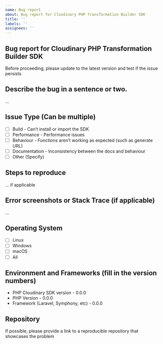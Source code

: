 ```yaml
---
name: Bug report
about: Bug report for Cloudinary PHP Transformation Builder SDK
title: ''
labels: ''
assignees: ''
---
```


## Bug report for Cloudinary PHP Transformation Builder SDK

Before proceeding, please update to the latest version and test if the issue persists

## Describe the bug in a sentence or two.

…

## Issue Type (Can be multiple)

-   [ ] Build - Can’t install or import the SDK
-   [ ] Performance - Performance issues
-   [ ] Behaviour - Functions aren’t working as expected (such as generate URL)
-   [ ] Documentation - Inconsistency between the docs and behaviour
-   [ ] Other (Specify)

## Steps to reproduce

… if applicable

## Error screenshots or Stack Trace (if applicable)

…

## Operating System

-   [ ] Linux
-   [ ] Windows
-   [ ] macOS
-   [ ] All

## Environment and Frameworks (fill in the version numbers)

-   PHP Cloudinary SDK version - 0.0.0
-   PHP Version - 0.0.0
-   Framework (Laravel, Symphony, etc) - 0.0.0

## Repository

If possible, please provide a link to a reproducible repository that showcases the problem
